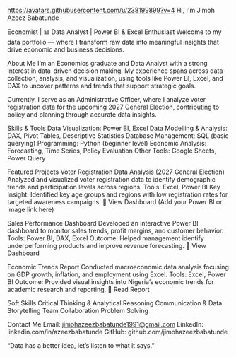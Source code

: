 https://avatars.githubusercontent.com/u/238199899?v=4
Hi, I'm Jimoh Azeez Babatunde

Economist | 📊 Data Analyst | Power BI & Excel Enthusiast
Welcome to my data portfolio — where I transform raw data into meaningful insights that drive economic and business decisions.

About Me
I’m an Economics graduate and Data Analyst with a strong interest in data-driven decision making.
My experience spans across data collection, analysis, and visualization, using tools like Power BI, Excel, and DAX to uncover patterns and trends that support strategic goals.

Currently, I serve as an Administrative Officer, where I analyze voter registration data for the upcoming 2027 General Election, contributing to policy and planning through accurate data insights.

Skills & Tools
Data Visualization: Power BI, Excel
Data Modelling & Analysis: DAX, Pivot Tables, Descriptive Statistics
Database Management: SQL (basic querying)
Programming: Python (beginner level)
Economic Analysis: Forecasting, Time Series, Policy Evaluation
Other Tools: Google Sheets, Power Query

Featured Projects
Voter Registration Data Analysis (2027 General Election)
Analyzed and visualized voter registration data to identify demographic trends and participation levels across regions.
Tools: Excel, Power BI
Key Insight: Identified key age groups and regions with low registration rates for targeted awareness campaigns.
🔗 View Dashboard
 (Add your Power BI or image link here)

Sales Performance Dashboard
Developed an interactive Power BI dashboard to monitor sales trends, profit margins, and customer behavior.
Tools: Power BI, DAX, Excel
Outcome: Helped management identify underperforming products and improve revenue forecasting.
🔗 View Dashboard

Economic Trends Report
Conducted macroeconomic data analysis focusing on GDP growth, inflation, and employment using Excel.
Tools: Excel, Power BI
Outcome: Provided visual insights into Nigeria’s economic trends for academic research and reporting.
🔗 Read Report

Soft Skills
Critical Thinking & Analytical Reasoning
Communication & Data Storytelling
Team Collaboration
Problem Solving

Contact Me
 Email: jimohazeezbabatunde1991@gmail.com
 LinkedIn: linkedin.com/in/azeezbabatunde
 GitHub: github.com/jimohazeezbabatunde

“Data has a better idea, let’s listen to what it says.”
